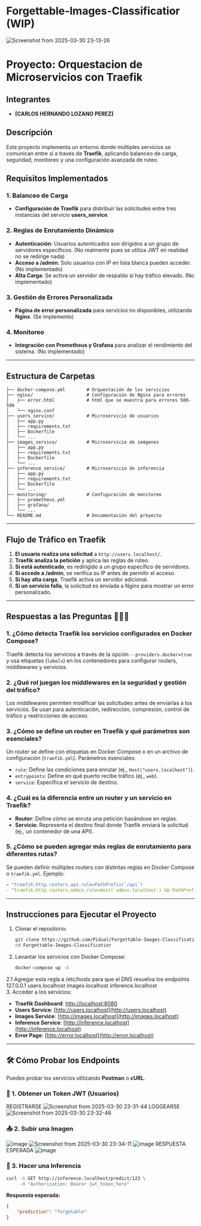 # Forgettable-Images-Classificatior (WIP)
![Screenshot from 2025-03-30 23-13-26](https://github.com/user-attachments/assets/9f7b97a2-f687-433d-bdf5-5d1ab8699a4e)

# Proyecto: Orquestacion de Microservicios con Traefik
## Integrantes
- **[CARLOS HERNANDO LOZANO PEREZ]**

## Descripción
Este proyecto implementa un entorno donde múltiples servicios se comunican entre sí a través de **Traefik**, aplicando balanceo de carga, seguridad, monitoreo y una configuración avanzada de ruteo.

## Requisitos Implementados

### 1. Balanceo de Carga
- **Configuración de Traefik** para distribuir las solicitudes entre tres instancias del servicio **users_service**.

### 2. Reglas de Enrutamiento Dinámico
- **Autenticación**: Usuarios autenticados son dirigidos a un grupo de servidores específicos. (No realmente pues se utiliza JWT en realidad no se redirige nada)
- **Acceso a /admin**: Solo usuarios con IP en lista blanca pueden acceder. (No implementado)
- **Alta Carga**: Se activa un servidor de respaldo si hay tráfico elevado. (No implementado)

### 3. Gestión de Errores Personalizada
- **Página de error personalizada** para servicios no disponibles, utilizando **Nginx**. (Se implemento)

### 4. Monitoreo
- **Integración con Prometheus y Grafana** para analizar el rendimiento del sistema. (No implementado)

---

## Estructura de Carpetas
```
├── docker-compose.yml        # Orquestación de los servicios
├── nginx/                    # Configuración de Nginx para errores
│   ├── error.html            # html que se muestra para errores 500-599
│   └── nginx.conf
├── users_service/            # Microservicio de usuarios
│   ├── app.py
│   ├── requirements.txt
│   ├── Dockerfile
│   └── ...
├── images_service/           # Microservicio de imágenes
│   ├── app.py
│   ├── requirements.txt
│   ├── Dockerfile
│   └── ...
├── inference_service/        # Microservicio de inferencia
│   ├── app.py
│   ├── requirements.txt
│   ├── Dockerfile
│   └── ...
├── monitoring/               # Configuración de monitoreo
│   ├── prometheus.yml
│   ├── grafana/
│   └── ...
└── README.md                 # Documentación del proyecto
```

---

## Flujo de Tráfico en Traefik
1. **El usuario realiza una solicitud** a `http://users.localhost/`.
2. **Traefik analiza la petición** y aplica las reglas de ruteo.
3. **Si está autenticado**, es redirigido a un grupo específico de servidores.
4. **Si accede a /admin**, se verifica su IP antes de permitir el acceso.
5. **Si hay alta carga**, Traefik activa un servidor adicional.
6. **Si un servicio falla**, la solicitud es enviada a Nginx para mostrar un error personalizado.

---

## Respuestas a las Preguntas  🤑🤑🤑

### 1. ¿Cómo detecta Traefik los servicios configurados en Docker Compose?
Traefik detecta los servicios a través de la opción `--providers.docker=true` y usa etiquetas (`labels`) en los contenedores para configurar routers, middlewares y servicios.

### 2. ¿Qué rol juegan los middlewares en la seguridad y gestión del tráfico?
Los middlewares permiten modificar las solicitudes antes de enviarlas a los servicios. Se usan para autenticación, redirección, compresión, control de tráfico y restricciones de acceso.

### 3. ¿Cómo se define un router en Traefik y qué parámetros son esenciales?
Un router se define con etiquetas en Docker Compose o en un archivo de configuración (`traefik.yml`). Parámetros esenciales:
- `rule`: Define las condiciones para enrutar (ej., `Host("users.localhost")`).
- `entrypoints`: Define en qué puerto recibe tráfico (ej., `web`).
- `service`: Especifica el servicio de destino.

### 4. ¿Cuál es la diferencia entre un router y un servicio en Traefik?
- **Router**: Define cómo se enruta una petición basándose en reglas.
- **Servicio**: Representa el destino final donde Traefik enviará la solicitud (ej., un contenedor de una API).

### 5. ¿Cómo se pueden agregar más reglas de enrutamiento para diferentes rutas?
Se pueden definir múltiples routers con distintas reglas en Docker Compose o `traefik.yml`. Ejemplo:
```yaml
- "traefik.http.routers.api.rule=PathPrefix(`/api`)
- "traefik.http.routers.admin.rule=Host(`admin.localhost`) && PathPrefix(`/dashboard`)
```

---

## Instrucciones para Ejecutar el Proyecto
1. Clonar el repositorio:
   ```sh
   git clone https://github.com/Pidual/Forgettable-Images-Classificatior
   cd Forgettable-Images-Classificatior
   ```
2. Levantar los servicios con Docker Compose:
   ```sh
   docker-compose up -d
   ```
2.1 Agregar esta regla a /etc/hosts para que el DNS resuelva los endpoints
127.0.0.1   users.localhost images.localhost inference.localhost  
3. Acceder a los servicios:
   - **Traefik Dashboard**: [http://localhost:8080](http://localhost:8080)
   - **Users Service**: [http://users.localhost](http://users.localhost)
   - **Images Service**: [http://images.localhost](http://images.localhost)
   - **Inference Service**: [http://inference.localhost](http://inference.localhost)
   - **Error Page**: [http://error.localhost](http://error.localhost)

---


## 🛠 Cómo Probar los Endpoints
Puedes probar los servicios utilizando **Postman** o **cURL**.

### 🔑 1. Obtener un Token JWT (Usuarios)
REGISTRARSE
![Screenshot from 2025-03-30 23-31-44](https://github.com/user-attachments/assets/530709bc-c41d-429b-b9a4-1034f5299aec)
LOGGEARSE
![Screenshot from 2025-03-30 23-32-46](https://github.com/user-attachments/assets/74cd4759-f323-45bf-8d39-ab372ce4b6c5)


### 📤 2. Subir una Imagen

![image](https://github.com/user-attachments/assets/f799aaf8-c6ff-42ba-92b9-5da175555faf)
![Screenshot from 2025-03-30 23-34-11](https://github.com/user-attachments/assets/c95a9037-22b1-4bff-aae8-bf4c57ee930a)
![image](https://github.com/user-attachments/assets/1f27293f-72cb-41a9-8fa3-4f1fd81b4695)
RESPUESTA ESPERADA
![image](https://github.com/user-attachments/assets/e861b167-06c4-49f5-bd8f-6660dc532926)


### 🧠 3. Hacer una Inferencia
```sh
curl -X GET http://inference.localhost/predict/123 \
     -H "Authorization: Bearer jwt_token_here"
```
**Respuesta esperada:**
```json
{
    "prediction": "forgetable"
}
```
